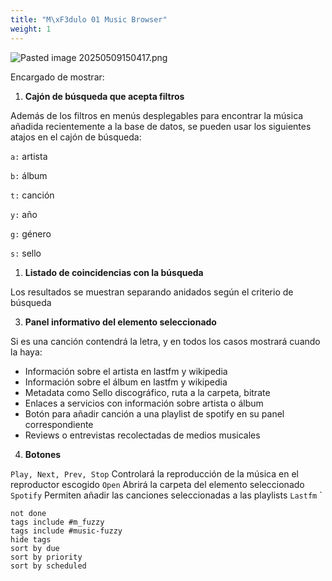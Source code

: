 ```yaml
---
title: "M\xF3dulo 01 Music Browser"
weight: 1
---
```


![Pasted image 20250509150417.png](Pasted-image-20250509150417.png)

Encargado de mostrar:

1. **Cajón de búsqueda que acepta filtros**

Además de los filtros en menús desplegables para encontrar la música añadida recientemente a la base de datos, se pueden usar los siguientes atajos en el cajón de búsqueda:


`a:` artista

`b:` álbum

`t:` canción

`y:` año

`g:` género

`s:` sello



1. **Listado de coincidencias con la búsqueda**
   
Los resultados se muestran separando anidados según el criterio de búsqueda

3. **Panel informativo del elemento seleccionado**

Si es una canción contendrá la letra, y en todos los casos mostrará cuando la haya:
- Información sobre el artista en lastfm y wikipedia
- Información sobre el álbum en lastfm y wikipedia
- Metadata como Sello discográfico, ruta a la carpeta, bitrate
- Enlaces a servicios con información sobre artista o álbum
- Botón para añadir canción a una playlist de spotify en su panel correspondiente
- Reviews o entrevistas recolectadas de medios musicales

4. **Botones**

`Play, Next, Prev, Stop` Controlará la reproducción de la música en el reproductor escogido
`Open` Abrirá la carpeta del elemento seleccionado
`Spotify` Permiten añadir las canciones seleccionadas a las playlists
`Lastfm`
`

```tasks
not done
tags include #m_fuzzy
tags include #music-fuzzy 
hide tags
sort by due
sort by priority
sort by scheduled
```